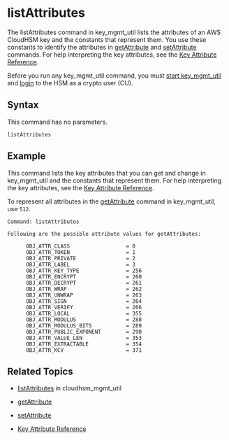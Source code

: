 # listAttributes<a name="key_mgmt_util-listAttributes"></a>

The listAttributes command in key\_mgmt\_util lists the attributes of an AWS CloudHSM key and the constants that represent them\. You use these constants to identify the attributes in [getAttribute](key_mgmt_util-getAttribute.md) and [setAttribute](key_mgmt_util-setAttribute.md) commands\. For help interpreting the key attributes, see the [Key Attribute Reference](key-attribute-table.md)\.

Before you run any key\_mgmt\_util command, you must [start key\_mgmt\_util](key_mgmt_util-getting-started.md#key_mgmt_util-start) and [login](key_mgmt_util-getting-started.md#key_mgmt_util-log-in) to the HSM as a crypto user \(CU\)\. 

## Syntax<a name="listAttributes-syntax"></a>

This command has no parameters\.

```
listAttributes
```

## Example<a name="listAttributes-examples"></a>

This command lists the key attributes that you can get and change in key\_mgmt\_util and the constants that represent them\. For help interpreting the key attributes, see the [Key Attribute Reference](key-attribute-table.md)\. 

To represent all attributes in the [getAttribute](key_mgmt_util-getAttribute.md) command in key\_mgmt\_util, use `512`\.

```
Command: listAttributes

Following are the possible attribute values for getAttributes:

      OBJ_ATTR_CLASS                  = 0
      OBJ_ATTR_TOKEN                  = 1
      OBJ_ATTR_PRIVATE                = 2
      OBJ_ATTR_LABEL                  = 3
      OBJ_ATTR_KEY_TYPE               = 256
      OBJ_ATTR_ENCRYPT                = 260
      OBJ_ATTR_DECRYPT                = 261
      OBJ_ATTR_WRAP                   = 262
      OBJ_ATTR_UNWRAP                 = 263
      OBJ_ATTR_SIGN                   = 264
      OBJ_ATTR_VERIFY                 = 266
      OBJ_ATTR_LOCAL                  = 355
      OBJ_ATTR_MODULUS                = 288
      OBJ_ATTR_MODULUS_BITS           = 289
      OBJ_ATTR_PUBLIC_EXPONENT        = 290
      OBJ_ATTR_VALUE_LEN              = 353
      OBJ_ATTR_EXTRACTABLE            = 354
      OBJ_ATTR_KCV                    = 371
```

## Related Topics<a name="listAttributes-seealso"></a>

+ [listAttributes](cloudhsm_mgmt_util-listAttributes.md) in cloudhsm\_mgmt\_util

+ [getAttribute](key_mgmt_util-getAttribute.md)

+ [setAttribute](key_mgmt_util-setAttribute.md)

+ [Key Attribute Reference](key-attribute-table.md)